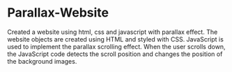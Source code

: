 # Parallax-Website
Created a website using html, css and javascript with parallax effect.  The website objects are created using HTML and styled with CSS. JavaScript is used to implement the parallax scrolling effect. When the user scrolls down, the JavaScript code detects the scroll position and changes the position of the background images.
